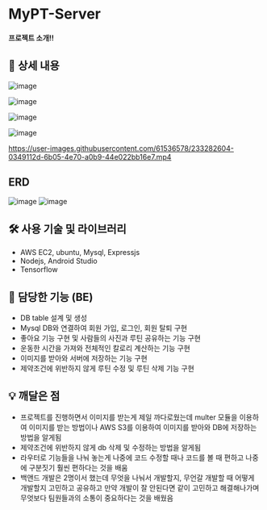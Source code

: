# MyPT-Server

#### 프로젝트 소개!!
## 📖 상세 내용

![image](https://user-images.githubusercontent.com/61536578/233282182-f8f89e7a-db8e-4bb1-9e1d-2a9ed6b4807e.png)

![image](https://user-images.githubusercontent.com/61536578/233282249-8a4e98ce-a5be-40be-aca9-5ce1dc35e397.png)

![image](https://user-images.githubusercontent.com/61536578/233282323-c3f001c2-8a5b-44d5-91cc-ebb69c4865b8.png)

![image](https://user-images.githubusercontent.com/61536578/233282358-7b9ddee1-8e6e-4064-956d-1721a0a6b6a0.png)


https://user-images.githubusercontent.com/61536578/233282604-0349112d-6b05-4e70-a0b9-44e022bb16e7.mp4

## ERD
![image](https://github.com/OhJeMIN/MyPT-Server/assets/61536578/27fdd49d-fead-4926-a263-1183dc0f43ca)
![image](https://github.com/OhJeMIN/MyPT-Server/assets/61536578/0522818d-edfa-4931-9ce1-e429a96c7b8d)

## 🛠️ 사용 기술 및 라이브러리

- AWS EC2, ubuntu, Mysql, Expressjs
- Nodejs, Android Studio
- Tensorflow

## 📌 담당한 기능 (BE)

- DB table 설계 및 생성
- Mysql DB와 연결하여 회원 가입, 로그인, 회원 탈퇴 구현
- 좋아요 기능 구현 및 사람들의 사진과 루틴 공유하는 기능 구현
- 운동한 시간을 가져와 전체적인 칼로리 계산하는 기능 구현
- 이미지를 받아와 서버에 저장하는 기능 구현
- 제약조건에 위반하지 않게 루틴 수정 및 루틴 삭제 기능 구현

## 💡 깨달은 점

- 프로젝트를 진행하면서 이미지를 받는게 제일 까다로웠는데 multer 모듈을 이용하여 이미지를 받는 방법이나 AWS S3를 이용하여 이미지를 받아와 DB에 저장하는 방법을 알게됨
- 제약조건에 위반하지 않게 db 삭제 및 수정하는 방법을 알게됨
- 라우터로 기능들을 나눠 놓는게 나중에 코드 수정할 때나 코드를 볼 때 편하고 나중에 구분짓기  훨씬 편하다는 것을 배움
- 백앤드 개발은 2명이서 했는데 무엇을 나눠서 개발할지, 무언갈 개발할 때 어떻게 개발할지 고민하고 공유하고 만약 개발이 잘 안된다면 같이 고민하고 해결해나가며 무엇보다 팀원들과의 소통이 중요하다는 것을 배웠음
